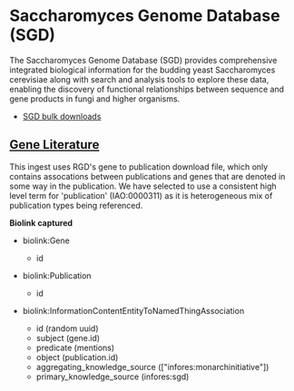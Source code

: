 # Saccharomyces Genome Database (SGD)

The Saccharomyces Genome Database (SGD) provides comprehensive integrated biological information for the budding yeast Saccharomyces cerevisiae along with search and analysis tools to explore these data, enabling the discovery of functional relationships between sequence and gene products in fungi and higher organisms.

* [SGD bulk downloads](http://sgd-archive.yeastgenome.org/)

## [Gene Literature](#publication_to_gene)

This ingest uses RGD's gene to publication download file, which only contains assocations between publications and genes that are denoted in some way in the publication. We have selected to use a consistent high level term for 'publication' (IAO:0000311) as it is heterogeneous mix of publication types being referenced. 

__**Biolink captured**__

* biolink:Gene
    * id

* biolink:Publication
    * id

* biolink:InformationContentEntityToNamedThingAssociation
    * id (random uuid)
    * subject (gene.id)
    * predicate (mentions)
    * object (publication.id)
    * aggregating_knowledge_source (["infores:monarchinitiative"])
    * primary_knowledge_source (infores:sgd)
